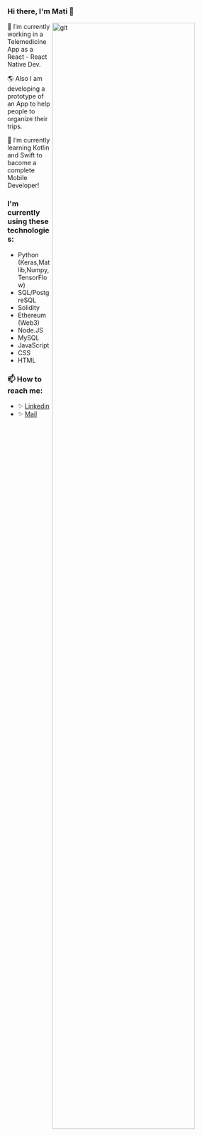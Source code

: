 ### Hi there, I'm Mati 👋



<img src="https://media3.giphy.com/media/11KzOet1ElBDz2/giphy.gif?cid=ecf05e47yj7w00fpon03xpboxda4tn67cxkua1k0fuok9qxg&rid=giphy.gif&ct=g" alt="git" align="right" width="80%"/>

🔭 I’m currently working in a Telemedicine App as a React - React Native Dev. 

🌎 Also I am developing a prototype of an App to help people to organize their trips.

🌱 I’m currently learning Kotlin and Swift to bacome a complete Mobile Developer!

### I'm currently using these technologies:
- Python (Keras,Matlib,Numpy,TensorFlow)
- SQL/PostgreSQL
- Solidity
- Ethereum (Web3)
- Node.JS
- MySQL
- JavaScript
- CSS
- HTML

### 📫 How to reach me:
* ✨ <a href='https://www.linkedin.com/in/matiasfavre/' target='_blank'>Linkedin</a> 
* ✨ <a href='mailto:favrematias@gmail.com' target='_blank'>Mail</a>
